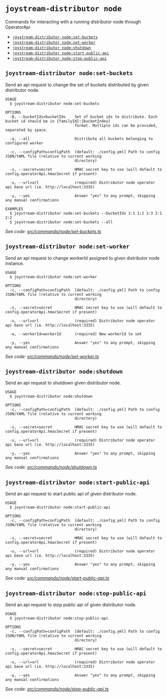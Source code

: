 `joystream-distributor node`
============================

Commands for interacting with a running distributor node through OperatorApi

* [`joystream-distributor node:set-buckets`](#joystream-distributor-nodeset-buckets)
* [`joystream-distributor node:set-worker`](#joystream-distributor-nodeset-worker)
* [`joystream-distributor node:shutdown`](#joystream-distributor-nodeshutdown)
* [`joystream-distributor node:start-public-api`](#joystream-distributor-nodestart-public-api)
* [`joystream-distributor node:stop-public-api`](#joystream-distributor-nodestop-public-api)

## `joystream-distributor node:set-buckets`

Send an api request to change the set of buckets distributed by given distributor node.

```
USAGE
  $ joystream-distributor node:set-buckets

OPTIONS
  -B, --bucketIds=bucketIds    Set of bucket ids to distribute. Each bucket id should be in {familyId}:{bucketIndex}
                               format. Multiple ids can be provided, separated by space.

  -a, --all                    Distribute all buckets belonging to configured worker

  -c, --configPath=configPath  [default: ./config.yml] Path to config JSON/YAML file (relative to current working
                               directory)

  -s, --secret=secret          HMAC secret key to use (will default to config.operatorApi.hmacSecret if present)

  -u, --url=url                (required) Distributor node operator api base url (ie. http://localhost:3335)

  -y, --yes                    Answer "yes" to any prompt, skipping any manual confirmations

EXAMPLES
  $ joystream-distributor node:set-buckets --bucketIds 1:1 1:2 1:3 2:1 2:2
  $ joystream-distributor node:set-buckets --all
```

_See code: [src/commands/node/set-buckets.ts](https://github.com/Joystream/joystream/blob/master/src/commands/node/set-buckets.ts)_

## `joystream-distributor node:set-worker`

Send an api request to change workerId assigned to given distributor node instance.

```
USAGE
  $ joystream-distributor node:set-worker

OPTIONS
  -c, --configPath=configPath  [default: ./config.yml] Path to config JSON/YAML file (relative to current working
                               directory)

  -s, --secret=secret          HMAC secret key to use (will default to config.operatorApi.hmacSecret if present)

  -u, --url=url                (required) Distributor node operator api base url (ie. http://localhost:3335)

  -w, --workerId=workerId      (required) New workerId to set

  -y, --yes                    Answer "yes" to any prompt, skipping any manual confirmations
```

_See code: [src/commands/node/set-worker.ts](https://github.com/Joystream/joystream/blob/master/src/commands/node/set-worker.ts)_

## `joystream-distributor node:shutdown`

Send an api request to shutdown given distributor node.

```
USAGE
  $ joystream-distributor node:shutdown

OPTIONS
  -c, --configPath=configPath  [default: ./config.yml] Path to config JSON/YAML file (relative to current working
                               directory)

  -s, --secret=secret          HMAC secret key to use (will default to config.operatorApi.hmacSecret if present)

  -u, --url=url                (required) Distributor node operator api base url (ie. http://localhost:3335)

  -y, --yes                    Answer "yes" to any prompt, skipping any manual confirmations
```

_See code: [src/commands/node/shutdown.ts](https://github.com/Joystream/joystream/blob/master/src/commands/node/shutdown.ts)_

## `joystream-distributor node:start-public-api`

Send an api request to start public api of given distributor node.

```
USAGE
  $ joystream-distributor node:start-public-api

OPTIONS
  -c, --configPath=configPath  [default: ./config.yml] Path to config JSON/YAML file (relative to current working
                               directory)

  -s, --secret=secret          HMAC secret key to use (will default to config.operatorApi.hmacSecret if present)

  -u, --url=url                (required) Distributor node operator api base url (ie. http://localhost:3335)

  -y, --yes                    Answer "yes" to any prompt, skipping any manual confirmations
```

_See code: [src/commands/node/start-public-api.ts](https://github.com/Joystream/joystream/blob/master/src/commands/node/start-public-api.ts)_

## `joystream-distributor node:stop-public-api`

Send an api request to stop public api of given distributor node.

```
USAGE
  $ joystream-distributor node:stop-public-api

OPTIONS
  -c, --configPath=configPath  [default: ./config.yml] Path to config JSON/YAML file (relative to current working
                               directory)

  -s, --secret=secret          HMAC secret key to use (will default to config.operatorApi.hmacSecret if present)

  -u, --url=url                (required) Distributor node operator api base url (ie. http://localhost:3335)

  -y, --yes                    Answer "yes" to any prompt, skipping any manual confirmations
```

_See code: [src/commands/node/stop-public-api.ts](https://github.com/Joystream/joystream/blob/master/src/commands/node/stop-public-api.ts)_
